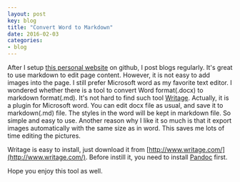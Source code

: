 ```yaml
---
layout: post
key: blog
title: "Convert Word to Markdown"
date: 2016-02-03
categories:
- blog
---
```


After I setup [this personal website](http://jojozhuang.github.io/) on github, I post blogs regularly. It's great to use markdown to edit page content. However, it is not easy to add images into the page. I still prefer Microsoft word as my favorite text editor. I wondered whether there is a tool to convert Word format(.docx) to markdown format(.md). It's not hard to find such tool [Writage](http://www.writage.com/). Actually, it is a plugin for Microsoft word. You can edit docx file as usual, and save it to markdown(.md) file. The styles in the word will be kept in markdown file. So simple and easy to use. Another reason why I like it so much is that it export images automatically with the same size as in word. This saves me lots of time editing the pictures.

Writage is easy to install, just download it from [http://www.writage.com/](http://www.writage.com/). Before instill it, you need to install [Pandoc](http://pandoc.org/installing.html) first.

Hope you enjoy this tool as well.
